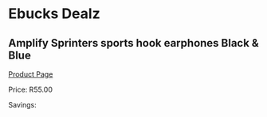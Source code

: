 
# Ebucks Dealz
## Amplify Sprinters sports hook earphones Black & Blue
[Product Page](https://www.ebucks.com/web/shop/productSelected.do?prodId=1206114186&catId=1205739018)

Price: R55.00

Savings: 


	